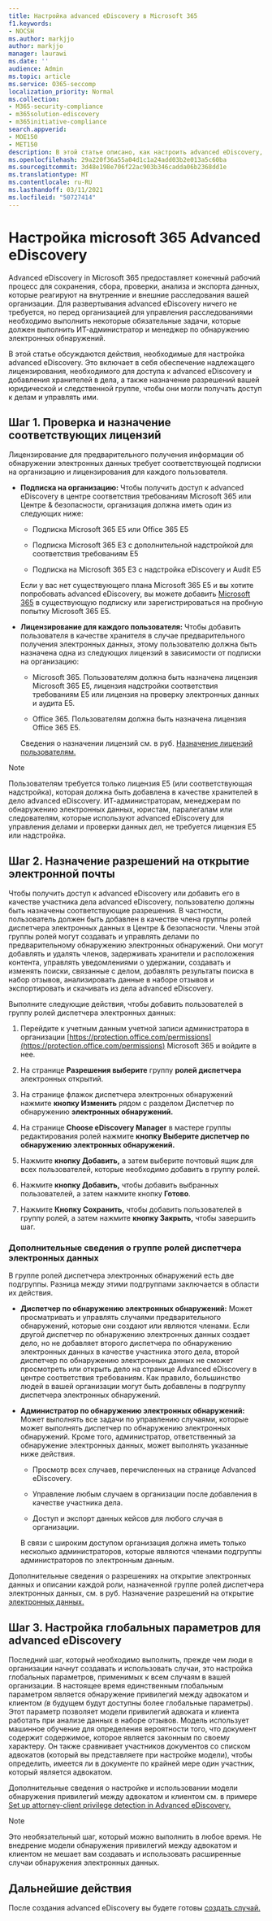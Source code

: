 ```yaml
---
title: Настройка advanced eDiscovery в Microsoft 365
f1.keywords:
- NOCSH
ms.author: markjjo
author: markjjo
manager: laurawi
ms.date: ''
audience: Admin
ms.topic: article
ms.service: O365-seccomp
localization_priority: Normal
ms.collection:
- M365-security-compliance
- m365solution-ediscovery
- m365initiative-compliance
search.appverid:
- MOE150
- MET150
description: В этой статье описано, как настроить advanced eDiscovery, чтобы можно было приступить к созданию и управлению делами. В нем также описываются необходимые подписки и лицензирование Майкрософт. После выполнения нескольких быстрых действий средство advanced eDiscovery готово к использованию.
ms.openlocfilehash: 29a220f36a55a04d1c1a24add03b2e013a5c60ba
ms.sourcegitcommit: 3d48e198e706f22ac903b346cadda06b2368dd1e
ms.translationtype: MT
ms.contentlocale: ru-RU
ms.lasthandoff: 03/11/2021
ms.locfileid: "50727414"
---
```

# <a name="set-up-microsoft-365-advanced-ediscovery"></a>Настройка microsoft 365 Advanced eDiscovery

Advanced eDiscovery in Microsoft 365 предоставляет конечный рабочий процесс для сохранения, сбора, проверки, анализа и экспорта данных, которые реагируют на внутренние и внешние расследования вашей организации. [](overview-ediscovery-20.md#advanced-ediscovery-workflow) Для развертывания advanced eDiscovery ничего не требуется, но перед организацией для управления расследованиями необходимо выполнить некоторые обязательные задачи, которые должен выполнить ИТ-администратор и менеджер по обнаружению электронных обнаружений.

В этой статье обсуждаются действия, необходимые для настройка advanced eDiscovery. Это включает в себя обеспечение надлежащего лицензирования, необходимого для доступа к advanced eDiscovery и добавления хранителей в дела, а также назначение разрешений вашей юридической и следственной группе, чтобы они могли получать доступ к делам и управлять ими.

## <a name="step-1-verify-and-assign-appropriate-licenses"></a>Шаг 1. Проверка и назначение соответствующих лицензий

Лицензирование для предварительного получения информации об обнаружении электронных данных требует соответствующей подписки на организацию и лицензирования для каждого пользователя.

- **Подписка на организацию:** Чтобы получить доступ к advanced eDiscovery в центре соответствия требованиям Microsoft 365 или Центре & безопасности, организация должна иметь один из следующих ниже:

  - Подписка Microsoft 365 E5 или Office 365 E5
  
  - Подписка Microsoft 365 E3 с дополнительной надстройкой для соответствия требованиям E5

  - Подписка на Microsoft 365 E3 с надстройка eDiscovery и Audit E5

  Если у вас нет существующего плана Microsoft 365 E5 и вы хотите попробовать advanced eDiscovery, [](https://www.microsoft.com/microsoft-365/enterprise) вы можете добавить [Microsoft 365](https://docs.microsoft.com/office365/admin/try-or-buy-microsoft-365) в существующую подписку или зарегистрироваться на пробную попытку Microsoft 365 E5.

- **Лицензирование для каждого пользователя:** Чтобы добавить пользователя в качестве хранителя в случае предварительного получения электронных данных, этому пользователю должна быть назначена одна из следующих лицензий в зависимости от подписки на организацию:

  - Microsoft 365. Пользователям должна быть назначена лицензия Microsoft 365 E5, лицензия надстройки соответствия требованиям E5 или лицензия на проверку электронных данных и аудита E5.

  - Office 365. Пользователям должна быть назначена лицензия Office 365 E5.

   Сведения о назначении лицензий см. в руб. [Назначение лицензий пользователям.](https://docs.microsoft.com/microsoft-365/admin/manage/assign-licenses-to-users)

> [!NOTE]
> Пользователям требуется только лицензия E5 (или соответствующая надстройка), которая должна быть добавлена в качестве хранителей в дело advanced eDiscovery. ИТ-администраторам, менеджерам по обнаружению электронных данных, юристам, паралегалам или следователям, которые используют advanced eDiscovery для управления делами и проверки данных дел, не требуется лицензия E5 или надстройка.

## <a name="step-2-assign-ediscovery-permissions"></a>Шаг 2. Назначение разрешений на открытие электронной почты

Чтобы получить доступ к advanced eDiscovery или добавить его в качестве участника дела advanced eDiscovery, пользователю должны быть назначены соответствующие разрешения. В частности, пользователь должен быть добавлен в качестве члена группы ролей диспетчера электронных данных в Центре & безопасности. Члены этой группы ролей могут создавать и управлять делами по предварительному обнаружению электронных обнаружений. Они могут добавлять и удалять членов, задерживать хранители и расположения контента, управлять уведомлениями о удержании, создавать и изменять поиски, связанные с делом, добавлять результаты поиска в набор отзывов, анализировать данные в наборе отзывов и экспортировать и скачивать из дела advanced eDiscovery.

Выполните следующие действия, чтобы добавить пользователей в группу ролей диспетчера электронных данных:

1. Перейдите к учетным данным учетной записи администратора в организации [https://protection.office.com/permissions](https://protection.office.com/permissions) Microsoft 365 и войдите в нее.

2. На странице **Разрешения выберите** группу **ролей диспетчера** электронных открытий.

3. На странице флажок диспетчера электронных обнаружений нажмите **кнопку Изменить** рядом с разделом Диспетчер по обнаружению **электронных обнаружений.**

4. На странице **Choose eDiscovery Manager** в мастере группы редактирования ролей нажмите **кнопку Выберите диспетчер по обнаружению электронных обнаружений.**

5. Нажмите **кнопку Добавить,** а затем выберите почтовый ящик для всех пользователей, которые необходимо добавить в группу ролей.

6. Нажмите **кнопку Добавить,** чтобы добавить выбранных пользователей, а затем нажмите кнопку **Готово**.

7. Нажмите **Кнопку Сохранить,** чтобы добавить пользователей в группу ролей, а затем нажмите **кнопку Закрыть,** чтобы завершить шаг.

### <a name="more-information-about-the-ediscovery-manager-role-group"></a>Дополнительные сведения о группе ролей диспетчера электронных данных

В группе ролей диспетчера электронных обнаружений есть две подгруппы. Разница между этими подгруппами заключается в области их действия.

- **Диспетчер по обнаружению электронных обнаружений:** Может просматривать и управлять случаями предварительного обнаружений, которые они создают или являются членами. Если другой диспетчер по обнаружению электронных данных создает дело, но не добавляет второго диспетчера по обнаружению электронных данных в качестве участника этого дела, второй диспетчер по обнаружению электронных данных не сможет просмотреть или открыть дело на странице Advanced eDiscovery в центре соответствия требованиям. Как правило, большинство людей в вашей организации могут быть добавлены в подгруппу диспетчера электронных обнаружений.

- **Администратор по обнаружению электронных обнаружений:** Может выполнять все задачи по управлению случаями, которые может выполнять диспетчер по обнаружению электронных обнаружений. Кроме того, администратор, ответственный за обнаружение электронных данных, может выполнять указанные ниже действия.

  - Просмотр всех случаев, перечисленных на странице Advanced eDiscovery.
  
  - Управление любым случаем в организации после добавления в качестве участника дела.

  - Доступ и экспорт данных кейсов для любого случая в организации.

  В связи с широким доступом организация должна иметь только несколько администраторов, которые являются членами подгруппы администраторов по электронным данным.

Дополнительные сведения о разрешениях на открытие электронных данных и описании каждой роли, назначенной группе ролей диспетчера электронных данных, см. в руб. Назначение разрешений на открытие [электронных данных.](assign-ediscovery-permissions.md)

## <a name="step-3-configure-global-settings-for-advanced-ediscovery"></a>Шаг 3. Настройка глобальных параметров для advanced eDiscovery

Последний шаг, который необходимо выполнить, прежде чем люди в организации начнут создавать и использовать случаи, это настройка глобальных параметров, применимых к всем случаям в вашей организации. В настоящее время единственным глобальным параметром является обнаружение привилегий между адвокатом и клиентом *(в* будущем будут доступны более глобальные параметры). Этот параметр позволяет модели привилегий адвоката и клиента работать при анализе данных в наборе отзывов. Модель использует машинное обучение для определения вероятности того, что документ содержит содержимое, которое является законным по своему характеру. Он также сравнивает участников документов со списком адвокатов (который вы представляете при настройке модели), чтобы определить, имеется ли в документе по крайней мере один участник, который является адвокатом.

Дополнительные сведения о настройке и использовании модели обнаружения привилегий между адвокатом и клиентом см. в примере [Set up attorney-client privilege detection in Advanced eDiscovery.](attorney-privilege-detection.md)

> [!NOTE]
> Это необязательный шаг, который можно выполнить в любое время. Не внедрение модели обнаружения привилегий между адвокатом и клиентом не мешает вам создавать и использовать расширенные случаи обнаружения электронных данных.

## <a name="next-steps"></a>Дальнейшие действия

После создания advanced eDiscovery вы будете готовы [создать случай.](create-and-manage-advanced-ediscoveryv2-case.md)
